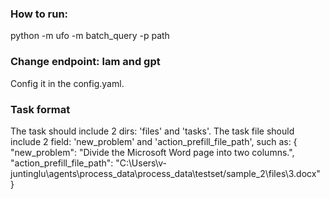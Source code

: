 ### How to run: 

python -m ufo -m batch_query -p path

### Change endpoint: lam and gpt

Config it in the config.yaml. 

### Task format

The task should include 2 dirs: 'files' and 'tasks'.
The task file should include 2 field: 'new_problem' and 'action_prefill_file_path', such as:
{
    "new_problem": "Divide the Microsoft Word page into two columns.",
    "action_prefill_file_path": "C:\\Users\\v-juntinglu\\agents\\process_data\\process_data\\testset/sample_2\\files\\3.docx"
}